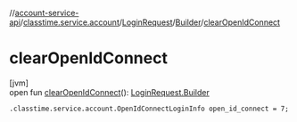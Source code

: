 //[account-service-api](../../../../index.md)/[classtime.service.account](../../index.md)/[LoginRequest](../index.md)/[Builder](index.md)/[clearOpenIdConnect](clear-open-id-connect.md)

# clearOpenIdConnect

[jvm]\
open fun [clearOpenIdConnect](clear-open-id-connect.md)(): [LoginRequest.Builder](index.md)

`.classtime.service.account.OpenIdConnectLoginInfo open_id_connect = 7;`
